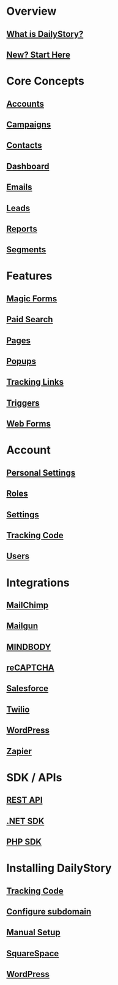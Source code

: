 # Overview
## [What is DailyStory?](/)
## [New? Start Here](/quickstart)

# Core Concepts
## [Accounts](/accounts/)
## [Campaigns](/campaigns/)
## [Contacts](/contacts/)
## [Dashboard](/dashboard/)
## [Emails](/emails/)
## [Leads](/leads/)
## [Reports](/reports/)
## [Segments](/segments/)

# Features
## [Magic Forms](/acquisition/magic-forms/)
## [Paid Search](/acquisition/paid-search/)
## [Pages](/pages/)
## [Popups](/acquisition/popups/)
## [Tracking Links](/link-tracking/)
## [Triggers](/acquisition/triggers/)
## [Web Forms](/acquisition/web-forms/)

# Account
## [Personal Settings](/account/personal-settings)
## [Roles](/account/roles)
## [Settings](/account/settings)
## [Tracking Code](/install)
## [Users](/account/users)

# Integrations
## [MailChimp](/integrations/mailchimp)
## [Mailgun](/integrations/mailgun)
## [MINDBODY](/integrations/mindbody)
## [reCAPTCHA](/integrations/recaptcha)
## [Salesforce](/integrations/salesforce)
## [Twilio](/integrations/twilio)
## [WordPress](/integrations/wordpress)
## [Zapier](/integrations/zapier/)

# SDK / APIs
## [REST API](/api/)
## [.NET SDK](/sdk/dotnet)
## [PHP SDK](/sdk/php)

# Installing DailyStory
## [Tracking Code](/install)
## [Configure subdomain](/install/subdomain)
## [Manual Setup](/install/manual)
## [SquareSpace](/install/squarespace)
## [WordPress](/install/wordpress)
